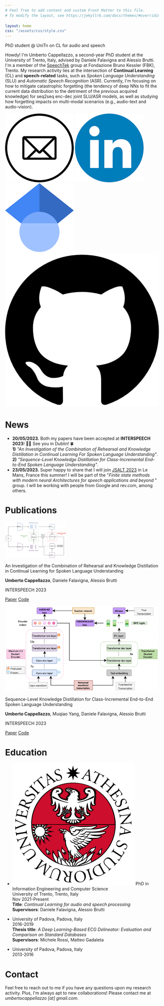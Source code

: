 ```yaml
---
# Feel free to add content and custom Front Matter to this file.
# To modify the layout, see https://jekyllrb.com/docs/themes/#overriding-theme-defaults

layout: home
css: "/assets/css/style.css"
---
```

PhD student @ UniTn on CL for audio and speech

Howdy! I'm Umberto Cappellazzo, a second-year PhD student at the University of Trento, Italy, advised by Daniele Falavigna and Alessio Brutti. I'm a member of the [SpeechTek](https://speechtek.fbk.eu/) group at Fondazione Bruno Kessler (FBK), Trento. My research activity lies at the intersection of **Continual Learning** (CL) and **speech-related** tasks, such as _Spoken Language Understanding_ (SLU) and _Automatic Speech Recognition_ (ASR). Currently, I'm focusing on how to mitigate catastrophic forgetting (the tendency of deep NNs to fit the current data distribution to the detriment of the previous acquired knowledge) for seq2seq enc-dec joint SLU/ASR models, as well as studying how forgetting impacts on multi-modal scenarios (e.g., audio-text and audio-vision).

<div class="icon">
  <a href="mailto:umbertocappellazzo@gmail.com"><img src="/assets/img/email_icon.png"></a>
  <a href="https://www.linkedin.com/in/umberto-cappellazzo-116093150/"><img src="/assets/img/linkedin_icon.png"></a>
  <a href="https://scholar.google.com/citations?user=z7zK5S0AAAAJ&hl=en"><img src="/assets/img/google_scholar_icon.png"></a>
  <a href="https://github.com/umbertocappellazzo"><img src="/assets/img/github_icon.png"></a>
</div>

# News

- **20/05/2023.** Both my papers have been accepted at **INTERSPEECH 2023**! 🚀🚀 See you in Dublin! 🍀  
  **1)** _"An Investigation of the Combination of Rehearsal and Knowledge Distillation in Continual Learning For Spoken Language Understanding"_.  
  **2)** _"Sequence-Level Knowledge Distillation for Class-Incremental End-to-End Spoken Language Understanding"_.
- **23/05/2023.** Super happy to share that I will join [JSALT 2023](https://jsalt2023.univ-lemans.fr/en/index.html) in Le Mans, France this summer! I will be part of the "_Finite state methods with modern neural Architectures for speech applications and beyond_ " group. I will be working with people from Google and rev.com, among others.

# Publications

<img src="/assets/img/FSC_CL.png" width="200" height="120">

An Investigation of the Combination of Rehearsal and Knowledge Distillation in Continual Learning for Spoken Language Understanding

**Umberto Cappellazzo**, Daniele Falavigna, Alessio Brutti

INTERSPEECH 2023

[Paper](https://arxiv.org/abs/2211.08161)
[Code](https://github.com/umbertocappellazzo/CL_SLU)

![](/assets/img/IS_slurp.png)

Sequence-Level Knowledge Distillation for Class-Incremental End-to-End Spoken Language Understanding

**Umberto Cappellazzo**, Muqiao Yang, Daniele Falavigna, Alessio Brutti

INTERSPEECH 2023

[Paper](https://arxiv.org/abs/2305.13899)
[Code](https://github.com/umbertocappellazzo/SLURP-SeqKD)

# Education

- ![](/assets/img/unitn_logo.png) PhD in Information Engineering and Computer Science  
  University of Trento, Trento, Italy  
  Nov 2021-Present  
  **Title**: _Continual Learning for audio and speech processing_  
  **Supervisors**: Daniele Falavigna, Alessio Brutti

<!-- - ![](./images/logo_unipd.png) M.S. in Telecommunication Engineering   -->

- University of Padova, Padova, Italy  
  2016-2019  
  **Thesis title**: _A Deep Learning-Based ECG Delineator: Evaluation and Comparison on Standard Databases_  
  **Supervisors**: Michele Rossi, Matteo Gadaleta

<!-- - ![](./images/logo_unipd.png) B.S. in Information Engineering   -->

- University of Padova, Padova, Italy  
  2013-2016

# Contact

Feel free to reach out to me if you have any questions upon my research activity. Plus, I'm always apt to new collaborations! Please contact me at _umbertocappellazzo \[at\] gmail.com_.
